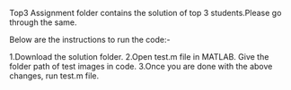 Top3 Assignment folder contains the solution of top 3 students.Please go through the same.

Below are the instructions to run the code:-

1.Download the solution folder.
2.Open test.m file in MATLAB. Give the folder path of test images in code.
3.Once you are done with the above changes, run test.m file.
